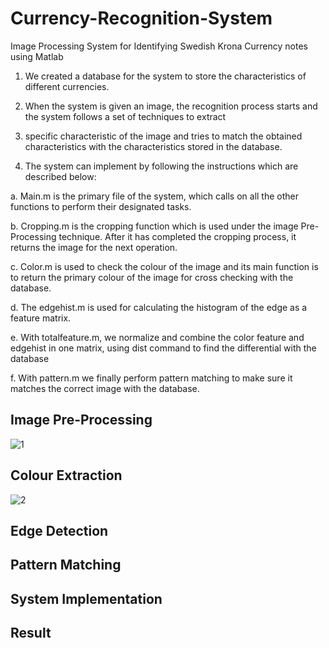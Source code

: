 # Currency-Recognition-System
Image Processing System for Identifying Swedish Krona Currency notes using Matlab

1. We created a database for the system to store the characteristics of different currencies. 

2. When the system is given an image, the recognition process starts and the system follows a set of techniques to extract

3. specific characteristic of the image and tries to match the obtained characteristics with the characteristics stored in the database.

4. The system can implement by following the instructions which are described below:

a. Main.m is the primary file of the system, which calls on all the other functions to perform their designated tasks.

b. Cropping.m is the cropping function which is used under the image Pre-Processing technique. After it has completed the cropping process, it returns the image for the next operation.

c. Color.m is used to check the colour of the image and its main function is to return the primary colour of the image for cross checking with the database.

d. The edgehist.m is used for calculating the histogram of the edge as a feature matrix.

e. With totalfeature.m, we normalize and combine the color feature and edgehist in one matrix, using dist command to find the differential with the database

f. With pattern.m we finally perform pattern matching to make sure it matches the correct image with the database.

## Image Pre-Processing
![1](https://user-images.githubusercontent.com/39281308/56232017-1c656c00-6080-11e9-851b-25ed212bd044.PNG)

## Colour Extraction
![2](https://user-images.githubusercontent.com/39281308/56232223-8b42c500-6080-11e9-8945-1976f7b83e98.PNG)

## Edge Detection

## Pattern Matching

## System Implementation

## Result

